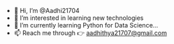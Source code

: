 - 👋 Hi, I’m @Aadhi21704
- 👀 I’m interested in learning new technologies
- 🌱 I’m currently learning Python for Data Science...
- 📫 Reach me through 👉 aadhithya21707@gmail.com

<!---
Aadhi21704/Aadhi21704 is a ✨ special ✨ repository because its `README.md` (this file) appears on your GitHub profile.
You can click the Preview link to take a look at your changes.
--->
